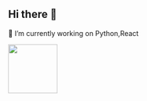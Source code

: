## Hi there 👋

🔭 I’m currently working on Python,React 
<!--
**sudeepsudhevan/sudeepsudhevan** is a ✨ _special_ ✨ repository because its `README.md` (this file) appears on your GitHub profile.

Here are some ideas to get you started:

- 🔭 I’m currently working on ...
- 🌱 I’m currently learning ...
- 👯 I’m looking to collaborate on ...
- 🤔 I’m looking for help with ...
- 💬 Ask me about ...
- 📫 How to reach me: ...
- 😄 Pronouns: ...
- ⚡ Fun fact: ...
-->
<p>
  <img height="100px" src="https://assets.holopin.io/hf2024levels/level0-sloth-code-0-0-0-0.webp"/>
</p>


